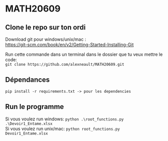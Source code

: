 # MATH20609

## Clone le repo sur ton ordi
Download git pour windows/unix/mac :  
https://git-scm.com/book/en/v2/Getting-Started-Installing-Git  

Run cette commande dans un terminal dans le dossier que tu veux mettre le code:  
`git clone https://github.com/alexneault/MATH20609.git`

## Dépendances
`pip install -r requirements.txt -> pour les dependencies`
## Run le programme
Si vous voulez run windows: `python .\root_functions.py .\Devoir1_Entame.xlsx` \
Si vous voulez run unix/mac: `python root_functions.py Devoir1_Entame.xlsx`
